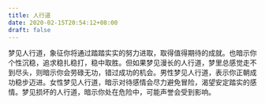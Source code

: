 ```yaml
---
title: 人行道
date: 2020-02-15T20:54:12+08:00
draft: false
---
```


梦见人行道，象征你将通过踏踏实实的努力进取，取得值得期待的成就。也暗示你个性沉稳，追求稳扎稳打，稳中取胜。但如果梦见漫长的人行道，梦里总感觉走不到尽头，则暗示你会劳碌无功，错过成功的机会。男性梦见人行道，表示你正朝成功稳步迈进。女性梦见人行道，暗示对待感情会尽力避免冒险，渴望安定踏实的感情。梦见损坏的人行道，暗示你处在危险中，可能声誉会受到影响。